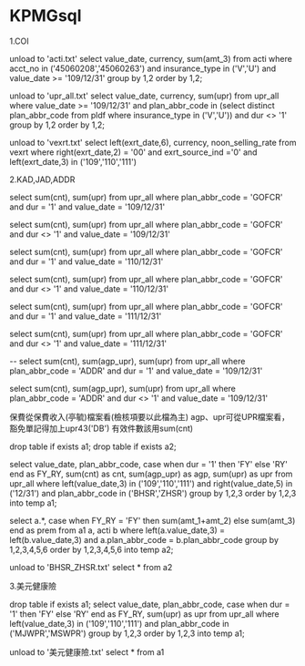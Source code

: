 # KPMGsql

1.COI

unload to 'acti.txt'
select value_date, currency, sum(amt_3)
from acti
where acct_no in ('45060208','45060263')
and insurance_type in ('V','U')
and value_date >= '109/12/31'
group by 1,2
order by 1,2;

unload to 'upr_all.txt'
select value_date, currency, sum(upr)
from upr_all
where value_date >= '109/12/31'
and plan_abbr_code in (select distinct plan_abbr_code from pldf
where insurance_type in ('V','U'))
and dur <> '1'
group by 1,2
order by 1,2;

unload to 'vexrt.txt'
select left(exrt_date,6), currency, noon_selling_rate
from vexrt
where right(exrt_date,2) = '00'
and exrt_source_ind ='0'
and left(exrt_date,3) in ('109','110','111')

2.KAD,JAD,ADDR

select sum(cnt), sum(upr) from upr_all
where plan_abbr_code = 'GOFCR'
and dur = '1'
and value_date = '109/12/31'

select sum(cnt), sum(upr) from upr_all
where plan_abbr_code = 'GOFCR'
and dur <> '1'
and value_date = '109/12/31'

select sum(cnt), sum(upr) from upr_all
where plan_abbr_code = 'GOFCR'
and dur = '1'
and value_date = '110/12/31'

select sum(cnt), sum(upr) from upr_all
where plan_abbr_code = 'GOFCR'
and dur <> '1'
and value_date = '110/12/31'

select sum(cnt), sum(upr) from upr_all
where plan_abbr_code = 'GOFCR'
and dur = '1'
and value_date = '111/12/31'

select sum(cnt), sum(upr) from upr_all
where plan_abbr_code = 'GOFCR'
and dur <> '1'
and value_date = '111/12/31'


--
select sum(cnt), sum(agp_upr), sum(upr)
from upr_all
where plan_abbr_code = 'ADDR'
and dur = '1'
and value_date = '109/12/31'

select sum(cnt), sum(agp_upr), sum(upr)
from upr_all
where plan_abbr_code = 'ADDR'
and dur <> '1'
and value_date = '109/12/31'

保費從保費收入(亭毓)檔案看(檢核項要以此檔為主)
agp、upr可從UPR檔案看，豁免單記得加上upr43('DB')
有效件數該用sum(cnt)

drop table if exists a1;
drop table if exists a2;

select value_date, plan_abbr_code,
case when dur = '1'
     then 'FY'
     else 'RY' end as FY_RY,
sum(cnt) as cnt,
sum(agp_upr) as agp,
sum(upr) as upr
from upr_all
where left(value_date,3) in ('109','110','111')
and right(value_date,5) in ('12/31')
and plan_abbr_code in ('BHSR','ZHSR')
group by 1,2,3
order by 1,2,3
into temp a1;

select a.*, 
case when FY_RY = 'FY'
     then sum(amt_1+amt_2)
     else sum(amt_3) end as prem
from a1 a, acti b
where left(a.value_date,3) = left(b.value_date,3)
and a.plan_abbr_code = b.plan_abbr_code
group by 1,2,3,4,5,6
order by 1,2,3,4,5,6
into temp a2;

unload to 'BHSR_ZHSR.txt'
select * from a2

3.美元健康險

drop table if exists a1;
select value_date, plan_abbr_code, 
case when dur = '1'
     then 'FY'
     else 'RY' end as FY_RY,
sum(upr) as upr
from upr_all
where left(value_date,3) in ('109','110','111')
and plan_abbr_code in ('MJWPR','MSWPR')
group by 1,2,3
order by 1,2,3
into temp a1;

unload to '美元健康險.txt'
select * from a1


